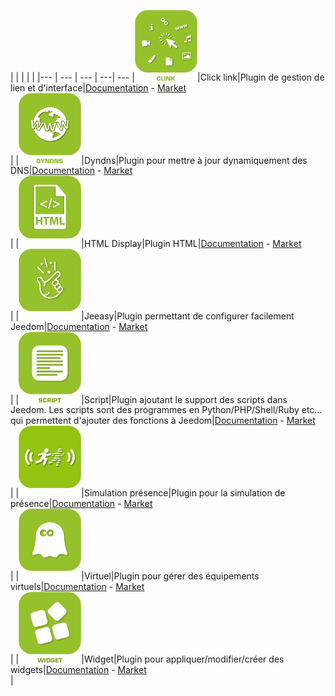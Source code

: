 | | | | |
|--- | --- | --- | ---| ---
|<img src="clink/clink_icon.png" width="100" />|Click link|Plugin de gestion de lien et d'interface|[Documentation](clink/index.md) - [Market](https://market.jeedom.com/index.php?v=d&p=market_display&id=1867)<br/>|
|<img src="dyndns/dyndns_icon.png" width="100" />|Dyndns|Plugin pour mettre à jour dynamiquement des DNS|[Documentation](dyndns/index.md) - [Market](https://market.jeedom.com/index.php?v=d&p=market_display&id=1928)<br/>|
|<img src="htmldisplay/htmldisplay_icon.png" width="100" />|HTML Display|Plugin HTML|[Documentation](htmldisplay/index.md) - [Market](https://market.jeedom.com/index.php?v=d&p=market_display&id=3843)<br/>|
|<img src="jeeasy/jeeasy_icon.png" width="100" />|Jeeasy|Plugin permettant de configurer facilement Jeedom|[Documentation](jeeasy/index.md) - [Market](https://market.jeedom.com/index.php?v=d&p=market_display&id=3828)<br/>|
|<img src="script/script_icon.png" width="100" />|Script|Plugin ajoutant le support des scripts dans Jeedom. Les scripts sont des programmes en Python/PHP/Shell/Ruby etc... qui permettent d'ajouter des fonctions à Jeedom|[Documentation](script/index.md) - [Market](https://market.jeedom.com/index.php?v=d&p=market_display&id=20)<br/>|
|<img src="simupre/simupre_icon.png" width="100" />|Simulation présence|Plugin pour la simulation de présence|[Documentation](simupre/index.md) - [Market](https://market.jeedom.com/index.php?v=d&p=market_display&id=3762)<br/>|
|<img src="virtual/virtual_icon.png" width="100" />|Virtuel|Plugin pour gérer des équipements virtuels|[Documentation](virtual/index.md) - [Market](https://market.jeedom.com/index.php?v=d&p=market_display&id=21)<br/>|
|<img src="widget/widget_icon.png" width="100" />|Widget|Plugin pour appliquer/modifier/créer des widgets|[Documentation](widget/index.md) - [Market](https://market.jeedom.com/index.php?v=d&p=market_display&id=9)<br/>|
